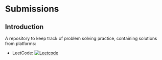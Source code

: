 # Submissions

## Introduction

A repository to keep track of problem solving practice, containing solutions from platforms:

* LeetCode: [![Leetcode](https://img.shields.io/badge/Leetcode-2063-orange)](https://leetcode.com/Siddhant_Khare/)

